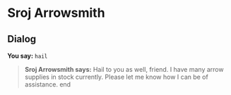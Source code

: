 # Sroj Arrowsmith


## Dialog

**You say:** `hail`



>**Sroj Arrowsmith says:** Hail to you as well, friend. I have many arrow supplies in stock currently. Please let me know how I can be of assistance.
end
